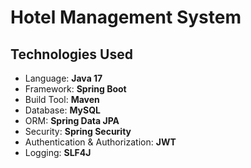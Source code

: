 # Hotel Management System


## Technologies Used

* Language: **Java 17**
* Framework: **Spring Boot**
* Build Tool: **Maven**
* Database: **MySQL**
* ORM: **Spring Data JPA**
* Security: **Spring Security**
* Authentication & Authorization: **JWT**
* Logging: **SLF4J**
